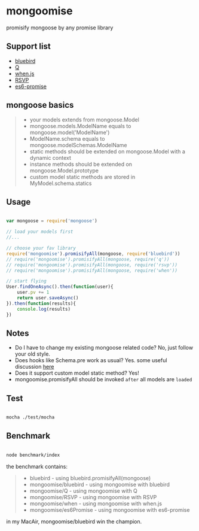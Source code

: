 # mongoomise

promisify mongoose by any promise library
 
## Support list

* [bluebird](https://github.com/petkaantonov/bluebird)
* [Q](https://github.com/kriskowal/q)
* [when.js](https://github.com/cujojs/when)
* [RSVP](https://github.com/tildeio/rsvp.js)
* [es6-promise](https://github.com/jakearchibald/es6-promise)

## mongoose basics

> * your models extends from mongoose.Model
> * mongoose.models.ModelName equals to mongoose.model('ModelName')
> * ModelName.schema equals to mongoose.modelSchemas.ModelName
> * static methods should be extended on mongoose.Model with a dynamic context
> * instance methods should be extended on mongoose.Model.prototype
> * custom model static methods are stored in MyModel.schema.statics 

## Usage

```javascript

var mongoose = require('mongoose')

// load your models first
//...

// choose your fav library
require('mongoomise').promisifyAll(mongoose, require('bluebird'))
// require('mongoomise').promisifyAll(mongoose, require('q'))
// require('mongoomise').promisifyAll(mongoose, require('rsvp'))
// require('mongoomise').promisifyAll(mongoose, require('when'))

// start flying
User.findOneAsync().then(function(user){
	user.pv += 1
	return user.saveAsync()
}).then(function(results){
	console.log(results)
})

 ```
 
## Notes

* Do I have to change my existing  mongoose related code? No, just follow your old style.
* Does hooks like Schema.pre work as usual? Yes. some useful discussion [here](https://github.com/yamadapc/mongoose-bluebird-utils/issues/1)
* Does it support custom model static method? Yes!
* mongoomise.promisifyAll should be invoked `after` all models are `loaded`

## Test

```bash

mocha ./test/mocha

```

## Benchmark

```bash

node benchmark/index

```
the benchmark contains:

> * bluebird - using bluebird.promisifyAll(mongoose)
> * mongoomise/bluebird - using mongoomise with bluebird
> * mongoomise/Q - using mongoomise with Q
> * mongoomise/RSVP - using mongoomise with RSVP
> * mongoomise/when - using mongoomise with when.js
> * mongoomise/es6Promise - using mongoomise with es6-promise

in my MacAir, mongoomise/bluebird win the champion.



